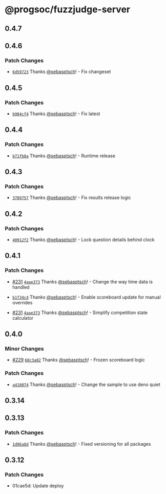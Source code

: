 # @progsoc/fuzzjudge-server

## 0.4.7

## 0.4.6

### Patch Changes

- [`6d59723`](https://github.com/ProgSoc/FuzzJudge/commit/6d597238754e2757c70e12b373576f570a1497c9) Thanks [@sebasptsch](https://github.com/sebasptsch)! - Fix changeset

## 0.4.5

### Patch Changes

- [`b984cf4`](https://github.com/ProgSoc/FuzzJudge/commit/b984cf47a0df200e7af4a6b75ea42f352e2f5530) Thanks [@sebasptsch](https://github.com/sebasptsch)! - Fix latest

## 0.4.4

### Patch Changes

- [`b71fb8a`](https://github.com/ProgSoc/FuzzJudge/commit/b71fb8aeaac72b35ab2365bf47ab003c6a4fc8df) Thanks [@sebasptsch](https://github.com/sebasptsch)! - Runtime release

## 0.4.3

### Patch Changes

- [`3789757`](https://github.com/ProgSoc/FuzzJudge/commit/3789757b8f97507f49c831fcfb9c1b2b958ce361) Thanks [@sebasptsch](https://github.com/sebasptsch)! - Fix results release logic

## 0.4.2

### Patch Changes

- [`40912f2`](https://github.com/ProgSoc/FuzzJudge/commit/40912f2c2c076f49f14b0f1a9ca191628943345b) Thanks [@sebasptsch](https://github.com/sebasptsch)! - Lock question details behind clock

## 0.4.1

### Patch Changes

- [#231](https://github.com/ProgSoc/FuzzJudge/pull/231) [`4aae373`](https://github.com/ProgSoc/FuzzJudge/commit/4aae3739d200fd260499aebdcfe12ff6bc6b860a) Thanks [@sebasptsch](https://github.com/sebasptsch)! - Change the way time data is handled

- [`b1f34c4`](https://github.com/ProgSoc/FuzzJudge/commit/b1f34c49a75006a7869d49140bfe40d85a265f65) Thanks [@sebasptsch](https://github.com/sebasptsch)! - Enable scoreboard update for manual overrides

- [#231](https://github.com/ProgSoc/FuzzJudge/pull/231) [`4aae373`](https://github.com/ProgSoc/FuzzJudge/commit/4aae3739d200fd260499aebdcfe12ff6bc6b860a) Thanks [@sebasptsch](https://github.com/sebasptsch)! - Simplify competition state calculator

## 0.4.0

### Minor Changes

- [#229](https://github.com/ProgSoc/FuzzJudge/pull/229) [`68c3a82`](https://github.com/ProgSoc/FuzzJudge/commit/68c3a8246933427eb041864cd35709c0a79bf7be) Thanks [@sebasptsch](https://github.com/sebasptsch)! - Frozen scoreboard logic

### Patch Changes

- [`a418074`](https://github.com/ProgSoc/FuzzJudge/commit/a41807489a6b217fbce95119472ad2cf59f764c9) Thanks [@sebasptsch](https://github.com/sebasptsch)! - Change the sample to use deno quiet

## 0.3.14

## 0.3.13

### Patch Changes

- [`1d96a8d`](https://github.com/ProgSoc/FuzzJudge/commit/1d96a8d654c97fdb8ad0ad0e5f3be89dc9beb9e3) Thanks [@sebasptsch](https://github.com/sebasptsch)! - Fixed versioning for all packages

## 0.3.12

### Patch Changes

- 01cae5d: Update deploy
